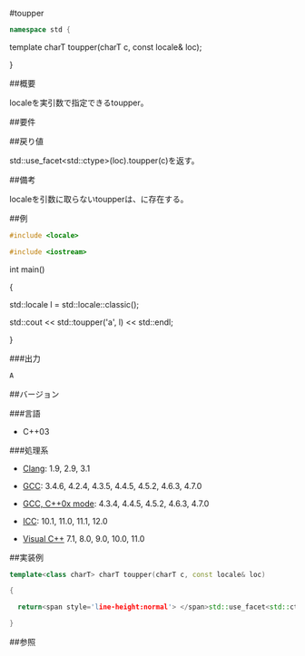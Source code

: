 #toupper
```cpp
namespace std {
```

  template<class charT> charT toupper(charT c, const locale& loc);

}




##概要

localeを実引数で指定できるtoupper。


##要件



##戻り値

std::use_facet<std::ctype<charT>>(loc).toupper(c)を返す。


##備考

localeを引数に取らないtoupperは、<cctype>に存在する。


##例

```cpp
#include <locale>

#include <iostream>
```

int main()

{

  std::locale l = std::locale::classic();


  std::cout << std::toupper('a', l) << std::endl;

}




###出力

```cpp
A
```

##バージョン


###言語


- C++03



###処理系


- [Clang](/implementation#clang.md): 1.9, 2.9, 3.1

- [GCC](/implementation#gcc.md): 3.4.6, 4.2.4, 4.3.5, 4.4.5, 4.5.2, 4.6.3, 4.7.0

- [GCC, C++0x mode](/implementation#gcc.md): 4.3.4, 4.4.5, 4.5.2, 4.6.3, 4.7.0

- [ICC](/implementation#icc.md): 10.1, 11.0, 11.1, 12.0

- [Visual C++](/implementation#visual_cpp.md) 7.1, 8.0, 9.0, 10.0, 11.0




##実装例

```cpp
template<class charT> charT toupper(charT c, const locale& loc)

{

  return<span style='line-height:normal'> </span>std::use_facet<std::ctype<charT>>(loc).toupper(c);

}
```

##参照


